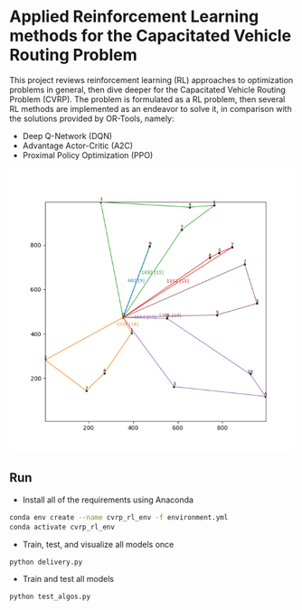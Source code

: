 # Applied Reinforcement Learning methods for the Capacitated Vehicle Routing Problem

This project reviews reinforcement learning (RL) approaches to optimization problems in general, then dive deeper for the Capacitated Vehicle Routing Problem (CVRP). The problem is formulated as a RL problem, then several RL methods are implemented as an endeavor to solve it, in comparison with the solutions provided by OR-Tools, namely:
- Deep Q-Network (DQN)
- Advantage Actor-Critic (A2C)
- Proximal Policy Optimization (PPO)

![](pics/Figure_1.png)
## Run
- Install all of the requirements using Anaconda
```bash
conda env create --name cvrp_rl_env -f environment.yml
conda activate cvrp_rl_env
```

- Train, test, and visualize all models once
```bash
python delivery.py
```

- Train and test all models
```bash
python test_algos.py
```
